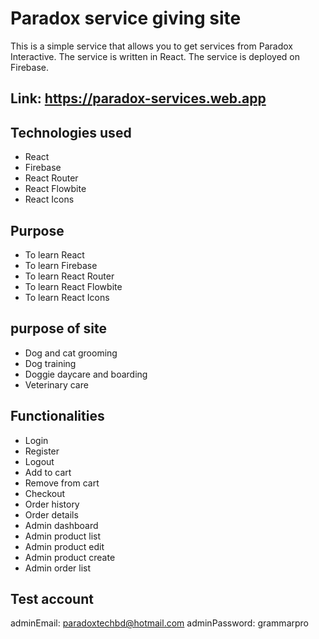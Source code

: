 # Paradox service giving site

This is a simple service that allows you to get services from Paradox Interactive. The service is written in React. The service is deployed on Firebase.

## Link: <https://paradox-services.web.app>

## Technologies used

- React
- Firebase
- React Router
- React Flowbite
- React Icons

## Purpose

- To learn React
- To learn Firebase
- To learn React Router
- To learn React Flowbite
- To learn React Icons

## purpose of site

- Dog and cat grooming
- Dog training
- Doggie daycare and boarding
- Veterinary care

## Functionalities

- Login
- Register
- Logout
- Add to cart
- Remove from cart
- Checkout
- Order history
- Order details
- Admin dashboard
- Admin product list
- Admin product edit
- Admin product create
- Admin order list

## Test account

adminEmail: <paradoxtechbd@hotmail.com>
adminPassword: grammarpro
